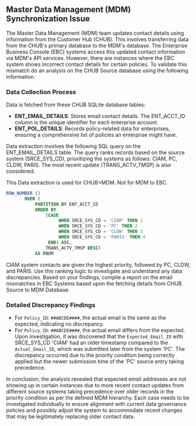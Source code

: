 ## Master Data Management (MDM) Synchronization Issue

The Master Data Management (MDM) team updates contact details using information from the Customer Hub (CHUB). This involves transferring data from the CHUB's primary database to the MDM's database. The Enterprise Business Console (EBC) systems access this updated contact information via MDM's API services. However, there are instances where the EBC system shows incorrect contact details for certain policies. To validate this mismatch do an analysis on the CHUB Source database using the following information.

### Data Collection Process

Data is fetched from these CHUB SQLite database tables:
- **ENT_EMAIL_DETAILS**: Stores email contact details. The ENT_ACCT_ID column is the unique identifier for each enterprise account.
- **ENT_POL_DETAILS**: Records policy-related data for enterprises, ensuring a comprehensive list of policies an enterprise might have.

Data extraction involves the following SQL query on the ENT_EMAIL_DETAILS table. The query ranks records based on the source system (SRCE_SYS_CD), prioritizing the systems as follows: CIAM, PC, CLDW, PARIS. The most recent update (TRANS_ACTV_TMSP) is also considered:

This Data extraction is used for CHUB>MDM. Not for MDM to EBC.

```sql
ROW_NUMBER ()
       OVER (
           PARTITION BY ENT_ACCT_ID
           ORDER BY
               (CASE
                    WHEN SRCE_SYS_CD = 'CIAM' THEN 1
                    WHEN SRCE_SYS_CD = 'PC' THEN 2
                    WHEN SRCE_SYS_CD = 'CLDW' THEN 3
                    WHEN SRCE_SYS_CD = 'PARIS' THEN 4
                END) ASC,
               TRANS_ACTV_TMSP DESC)
           AS RNUM
```

CIAM system contacts are given the highest priority, followed by PC, CLDW, and PARIS. Use this ranking logic to investigate and understand any data discrepancies. Based on your findings, compile a report on the email mismatches in EBC Systems based upon the fetching details from CHUB Source to MDM Database.

### Detailed Discrepancy Findings

- For `Policy_ID`: `##ABCDE####`, the actual email is the same as the expected, indicating no discrepancy.
- For `Policy_ID`: `##ABCDE####`, the actual email differs from the expected. Upon investigation, it was discovered that the `Expected_Email_ID` with SRCE_SYS_CD 'CIAM' had an older timestamp compared to the `Actual_Email_ID`, which was submitted later from the system 'PC'. The discrepancy occurred due to the priority condition being correctly applied but the newer submission time of the 'PC' source entry taking precedence.

In conclusion, the analysis revealed that expected email addresses are not showing up in certain instances due to more recent contact updates from different source systems taking precedence over older records in the priority condition as per the defined MDM hierarchy. Each case needs to be investigated individually to ensure alignment with current data governance policies and possibly adjust the system to accommodate recent changes that may be legitimately replacing older contact data.